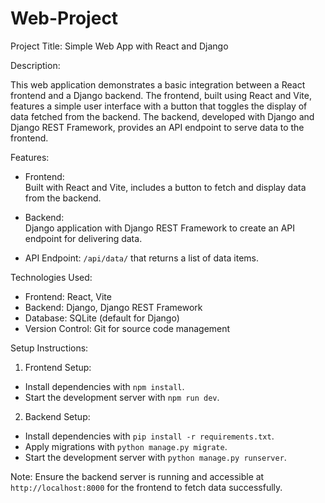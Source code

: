 # Web-Project



Project Title: Simple Web App with React and Django  

Description:  

This web application demonstrates a basic integration between a React frontend and a Django backend. The frontend, built using React and Vite, features a simple user interface with a button that toggles the display of data fetched from the backend. The backend, developed with Django and Django REST Framework, provides an API endpoint to serve data to the frontend.

  Features:  

-   Frontend:  
Built with React and Vite, includes a button to fetch and display data from the backend.

-  Backend:   
Django application with Django REST Framework to create an API endpoint for delivering data.

-   API Endpoint:   `/api/data/` that returns a list of data items.

  Technologies Used:  

-   Frontend:   React, Vite
-   Backend:   Django, Django REST Framework
-   Database:   SQLite (default for Django)
-   Version Control:   Git for source code management

  Setup Instructions:  

1.   Frontend Setup:  
   - Install dependencies with `npm install`.
   - Start the development server with `npm run dev`.

2.   Backend Setup:  
   - Install dependencies with `pip install -r requirements.txt`.
   - Apply migrations with `python manage.py migrate`.
   - Start the development server with `python manage.py runserver`.

  Note:   Ensure the backend server is running and accessible at `http://localhost:8000` for the frontend to fetch data successfully.
